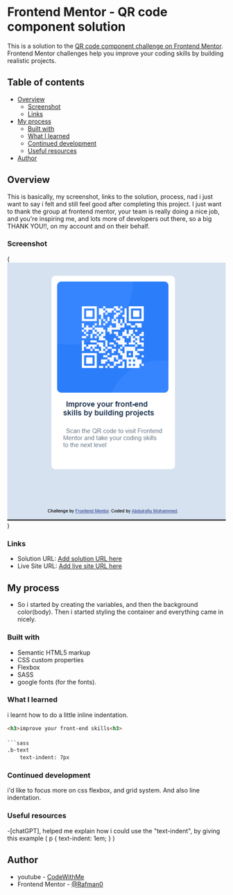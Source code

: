 # Frontend Mentor - QR code component solution

This is a solution to the [QR code component challenge on Frontend Mentor](https://www.frontendmentor.io/challenges/qr-code-component-iux_sIO_H). Frontend Mentor challenges help you improve your coding skills by building realistic projects. 

## Table of contents

- [Overview](#overview)
  - [Screenshot](#screenshot)
  - [Links](#links)
- [My process](#my-process)
  - [Built with](#built-with)
  - [What I learned](#what-i-learned)
  - [Continued development](#continued-development)
  - [Useful resources](#useful-resources)
- [Author](#author)


## Overview

This is basically, my screenshot, links to the solution, process, nad i just want to say i felt and still feel good after completing this project. I just want to thank the group at frontend mentor, your team is really doing a nice job, and you're inspiring me, and lots more of developers out there, so a big THANK YOU!!, on my account and on their behalf.

### Screenshot

(![this is my screenshot](mypreview.png))

### Links

- Solution URL: [Add solution URL here](https://your-solution-url.com)
- Live Site URL: [Add live site URL here](https://your-live-site-url.com)

## My process

- So i started by creating the variables, and then the background color(body). 
Then i started styling the container and everything came in nicely.

### Built with

- Semantic HTML5 markup
- CSS custom properties
- Flexbox
- SASS
- google fonts (for the fonts).

### What I learned

i learnt how to do a little inline indentation.

```html
<h3>improve your front-end skills<h3>

```sass
.b-text
    text-indent: 7px

```

### Continued development

i'd like to focus more on css flexbox, and grid system. And also line indentation.

### Useful resources

-[chatGPT], helped me explain how i could use the "text-indent", by giving this example 
(
    p {
    text-indent: 1em;
}
)

## Author

- youtube - [CodeWithMe](www.youtube.com/@Rafman01)
- Frontend Mentor - [@Rafman0](https://www.frontendmentor.io/profile/Rafman0)